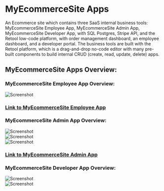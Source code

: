 # MyEcommerceSite Apps
An Ecommerce site which contains three SaaS internal business tools: MyEcommerceSite Employee App, MyEcommerceSite Admin App, MyEcommerceSite Developer App, with SQL Postgres, Stripe API, and the Retool low-code platform, with order management dashboard, an employee dashboard, and a developer portal. The business tools are built with the Retool platform, which is a drag-and-drop no-code editor with many pre-built components to build internal CRUD (create, read, update, delete) apps.
## MyEcommerceSite Apps Overview:
### MyEcommerceSite Employee App Overview: 
![Screenshot](https://github.com/KrystalZhang612/MyEcommerceSite-Apps/blob/main/My%20EcommerceSite%20Employee%20App%20Overview.png)<br/>
### [Link to MyEcommerceSite Employee App](https://krystalzhang612.retool.com/embedded/public/767c42fc-6da4-4a3a-af09-6ef0818f9463)<br/> 
### MyEcommerceSite Admin App Overview: 
![Screenshot](https://github.com/KrystalZhang612/MyEcommerceSite-Apps/blob/main/MyEcommerceSite%20Admin%20App%20Overview-1.png)<br/>
![Screenshot](https://github.com/KrystalZhang612/MyEcommerceSite-Apps/blob/main/MyEcommerceSite%20Admin%20App%20Overview-2.png)<br/>
![Screenshot](https://github.com/KrystalZhang612/MyEcommerceSite-Apps/blob/main/MyEcommerceSite%20Admin%20App%20Overview-3.png)<br/>
### [Link to MyEcommerceSite Admin App](https://krystalzhang612.retool.com/embedded/public/b4c28592-b3c1-4c06-86d8-a2059bb9f164)<br/>
### MyEcommerceSite Developer App Overview:
![Screenshot](https://github.com/KrystalZhang612/MyEcommerceSite-Apps/blob/main/MyEcommerceSite%20Developer%20App%20Overview-1.png)<br/>
![Screenshot]()<br/>




